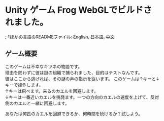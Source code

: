 # Unity ゲーム Frog WebGLでビルドされました。
; ~~*ほかの言語のREADMEファイル: [English](README.md), [日本語](README.ja.md), [中文](README.zh-tw.md)~~
## ゲーム概要  
このゲームは不幸なキツネの物語です。  
理由を問わずに彼は謎の組織で捕られました、目的はテストなんです。  
彼はここから逃げれば、その謎の声の指示を従います。 
このゲームは↑キーと↓キーで操作します。  
↑キーは飛べます。来るのカエルを回避します。  
↓キーは一番近いカエルを挑発ます。一つの方向のカエルの速度を上げて、反対側のカエルと一緒に回避します。 

あなたは何匹のカエルを回避できるか、何時間を続けるか？試しよう。
